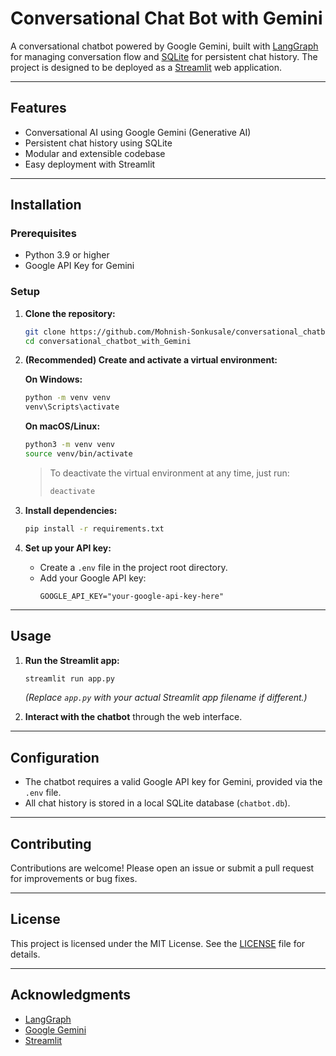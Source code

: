 # Conversational Chat Bot with Gemini

A conversational chatbot powered by Google Gemini, built with [LangGraph](https://github.com/langchain-ai/langgraph) for managing conversation flow and [SQLite](https://www.sqlite.org/) for persistent chat history. The project is designed to be deployed as a [Streamlit](https://streamlit.io/) web application.

---

## Features

- Conversational AI using Google Gemini (Generative AI)
- Persistent chat history using SQLite
- Modular and extensible codebase
- Easy deployment with Streamlit

---

## Installation

### Prerequisites

- Python 3.9 or higher
- Google API Key for Gemini

### Setup

1. **Clone the repository:**
    ```bash
    git clone https://github.com/Mohnish-Sonkusale/conversational_chatbot_with_Gemini.git
    cd conversational_chatbot_with_Gemini
    ```

2. **(Recommended) Create and activate a virtual environment:**

    **On Windows:**
    ```bash
    python -m venv venv
    venv\Scripts\activate
    ```

    **On macOS/Linux:**
    ```bash
    python3 -m venv venv
    source venv/bin/activate
    ```

    > To deactivate the virtual environment at any time, just run:
    > ```bash
    > deactivate
    > ```

3. **Install dependencies:**
    ```bash
    pip install -r requirements.txt
    ```

4. **Set up your API key:**
    - Create a `.env` file in the project root directory.
    - Add your Google API key:
        ```
        GOOGLE_API_KEY="your-google-api-key-here"
        ```

---

## Usage

1. **Run the Streamlit app:**
    ```bash
    streamlit run app.py
    ```
    *(Replace `app.py` with your actual Streamlit app filename if different.)*

2. **Interact with the chatbot** through the web interface.

---

## Configuration

- The chatbot requires a valid Google API key for Gemini, provided via the `.env` file.
- All chat history is stored in a local SQLite database (`chatbot.db`).

---

## Contributing

Contributions are welcome! Please open an issue or submit a pull request for improvements or bug fixes.

---

## License

This project is licensed under the MIT License. See the [LICENSE](LICENSE) file for details.

---

## Acknowledgments

- [LangGraph](https://github.com/langchain-ai/langgraph)
- [Google Gemini](https://ai.google.dev/gemini-api/docs)
- [Streamlit](https://streamlit.io/)
